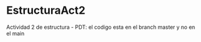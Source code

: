 # EstructuraAct2
Actividad 2 de estructura - 
PDT: el codigo esta en el branch master y no en el main

